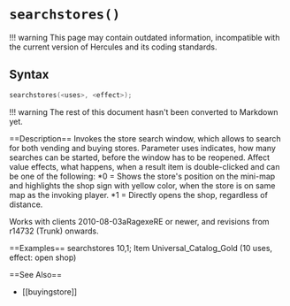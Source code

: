 # `searchstores()`

!!! warning
	This page may contain outdated information, incompatible with the current version of Hercules and its coding standards.

## Syntax

```c
searchstores(<uses>, <effect>);
```

!!! warning
	The rest of this document hasn't been converted to Markdown yet.

==Description==
Invokes the store search window, which allows to search for both vending and buying stores. Parameter uses indicates, how many searches can be started, before the window has to be reopened. Affect value effects, what happens, when a result item is double-clicked and can be one of the following:
*0 = Shows the store's position on the mini-map and highlights the shop sign with yellow color, when the store is on same map as the invoking player.
*1 = Directly opens the shop, regardless of distance.

Works with clients 2010-08-03aRagexeRE or newer, and revisions from r14732 (Trunk) onwards.

==Examples==
 searchstores 10,1;
Item Universal_Catalog_Gold (10 uses, effect: open shop)

==See Also==
* [[buyingstore]]
